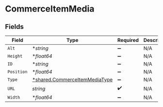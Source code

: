 # CommerceItemMedia


## Fields

| Field                                                                                | Type                                                                                 | Required                                                                             | Description                                                                          |
| ------------------------------------------------------------------------------------ | ------------------------------------------------------------------------------------ | ------------------------------------------------------------------------------------ | ------------------------------------------------------------------------------------ |
| `Alt`                                                                                | **string*                                                                            | :heavy_minus_sign:                                                                   | N/A                                                                                  |
| `Height`                                                                             | **float64*                                                                           | :heavy_minus_sign:                                                                   | N/A                                                                                  |
| `ID`                                                                                 | **string*                                                                            | :heavy_minus_sign:                                                                   | N/A                                                                                  |
| `Position`                                                                           | **float64*                                                                           | :heavy_minus_sign:                                                                   | N/A                                                                                  |
| `Type`                                                                               | [*shared.CommerceItemMediaType](../../../pkg/models/shared/commerceitemmediatype.md) | :heavy_minus_sign:                                                                   | N/A                                                                                  |
| `URL`                                                                                | *string*                                                                             | :heavy_check_mark:                                                                   | N/A                                                                                  |
| `Width`                                                                              | **float64*                                                                           | :heavy_minus_sign:                                                                   | N/A                                                                                  |